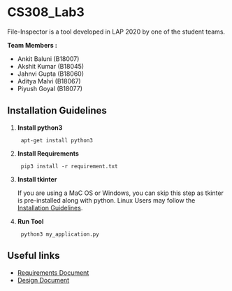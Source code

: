# CS308_Lab3

File-Inspector is a tool developed in LAP 2020 by one of the student teams.

**Team Members :**
* Ankit Baluni (B18007)
* Akshit Kumar (B18045)
* Jahnvi Gupta (B18060)
* Aditya Malvi (B18067)
* Piyush Goyal (B18077)

## Installation Guidelines
1. **Install python3**
    
        apt-get install python3

2. **Install Requirements**
        
        pip3 install -r requirement.txt

3. **Install tkinter**

    If you are using a MaC OS or Windows, you can skip this step as tkinter is pre-installed along with python. Linux Users may follow the [Installation Guidelines](https://altanalyze.readthedocs.io/en/latest/StandAloneDependencies/#:~:text=Install%20Tkinter%3A%20apt%2Dget%20install,apt%2Dget%20install%20python%2Dmatplotlib).

4. **Run Tool** 
        
        python3 my_application.py

## Useful links
* [Requirements Document](https://github.com/jahnvigupta/CS308_Lab3/wiki/Requirements)
* [Design Document](https://github.com/jahnvigupta/CS308_Lab3/wiki/Design)


